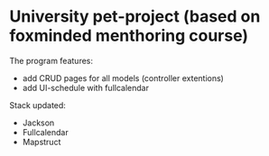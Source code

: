 # University pet-project (based on foxminded menthoring course)

The program features:
- add CRUD pages for all models (controller extentions)
- add UI-schedule with fullcalendar

Stack updated:
- Jackson
- Fullcalendar
- Mapstruct
